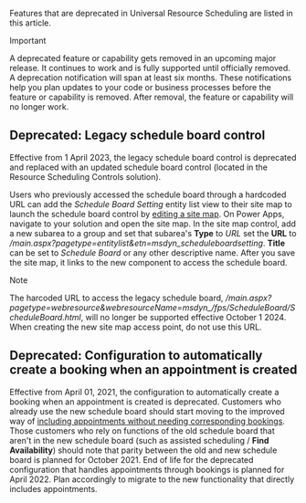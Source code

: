 Features that are deprecated in Universal Resource Scheduling are listed in this article.

> [!IMPORTANT]
> A deprecated feature or capability gets removed in an upcoming major release. It continues to work and is fully supported until officially removed. A deprecation notification will span at least six months. These notifications help you plan updates to your code or business processes before the feature or capability is removed. After removal, the feature or capability will no longer work.

## Deprecated: Legacy schedule board control

Effective from 1 April 2023, the legacy schedule board control is deprecated and replaced with an updated schedule board control (located in the Resource Scheduling Controls solution).

Users who previously accessed the schedule board through a hardcoded URL can add the *Schedule Board Setting* entity list view to their site map to launch the schedule board control by [editing a site map](/power-apps/maker/model-driven-apps/create-site-map-app#add-a-subarea-to-a-group-in-the-site-map). On Power Apps, navigate to your solution and open the site map. In the site map control, add a new subarea to a group and set that subarea's **Type** to *URL* set the **URL** to */main.aspx?pagetype=entitylist&etn=msdyn_scheduleboardsetting*. **Title** can be set to *Schedule Board* or any other descriptive name. After you save the site map, it links to the new component to access the schedule board. 

> [!NOTE]
> The harcoded URL to access the legacy schedule board, */main.aspx?pagetype=webresource&webresourceName=msdyn_/fps/ScheduleBoard/ScheduleBoard.html*, will no longer be supported effective October 1 2024. When creating the new site map access point, do not use this URL.

## Deprecated: Configuration to automatically create a booking when an appointment is created

Effective from April 01, 2021, the configuration to automatically create a booking when an appointment is created is deprecated. Customers who already use the new schedule board should start moving to the improved way of [including appointments without needing corresponding bookings](../../field-service/appointment-scheduling.md). Those customers who rely on functions of the old schedule board that aren't in the new schedule board (such as assisted scheduling / **Find Availability**) should note that parity between the old and new schedule board is planned for October 2021. End of life for the deprecated configuration that handles appointments through bookings is planned for April 2022. Plan accordingly to migrate to the new functionality that directly includes appointments.
